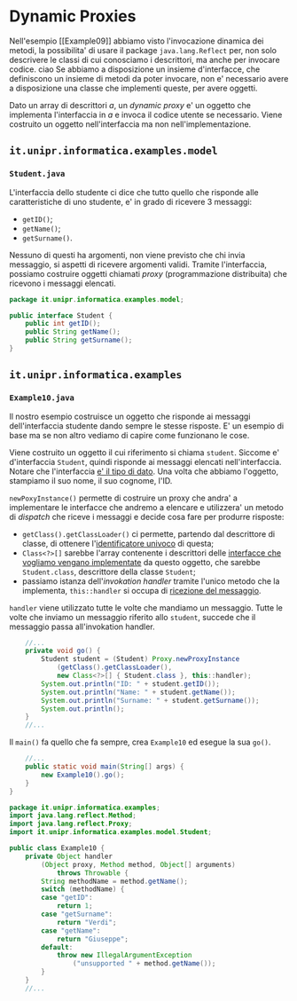 # Dynamic Proxies
Nell'esempio [[Example09]] abbiamo visto l'invocazione dinamica dei metodi, la possibilita' di usare il package `java.lang.Reflect` per, non solo descrivere le classi di cui conosciamo i descrittori, ma anche per invocare codice.
ciao
Se abbiamo a disposizione un insieme d'interfacce, che definiscono un insieme di metodi da poter invocare, non e' necessario avere a disposizione una classe che implementi queste, per avere oggetti.

Dato un array di descrittori $a$, un *dynamic proxy* e' un oggetto che implementa l'interfaccia in $a$ e invoca il codice utente se necessario. Viene costruito un oggetto nell'interfaccia ma non nell'implementazione.

## `it.unipr.informatica.examples.model`
### `Student.java`
L'interfaccia dello studente ci dice che tutto quello che risponde alle caratteristiche di uno studente, e' in grado di ricevere 3 messaggi:
- `getID()`;
- `getName()`;
- `getSurname()`.

Nessuno di questi ha argomenti, non viene previsto che chi invia messaggio, si aspetti di ricevere argomenti validi. Tramite l'interfaccia, possiamo costruire oggetti chiamati *proxy* (programmazione distribuita) che ricevono i messaggi elencati.
```java
package it.unipr.informatica.examples.model;

public interface Student {
	public int getID();
	public String getName();
	public String getSurname();
}
```

## `it.unipr.informatica.examples`
### `Example10.java`
Il nostro esempio costruisce un oggetto che risponde ai messaggi dell'interfaccia studente dando sempre le stesse risposte. E' un esempio di base ma se non altro vediamo di capire come funzionano le cose.

Viene costruito un oggetto il cui riferimento si chiama `student`.
Siccome e' d'interfaccia `Student`, quindi risponde ai messaggi elencati nell'interfaccia. Notare che l'interfaccia <u>e' il tipo di dato</u>.
Una volta che abbiamo l'oggetto, stampiamo il suo nome, il suo cognome, l'ID.

`newPoxyInstance()` permette di costruire un proxy che andra' a implementare le interfacce che andremo a elencare e utilizzera' un metodo di *dispatch* che riceve i messaggi e decide cosa fare per produrre risposte:

- `getClass().getClassLoader()` ci permette, partendo dal descrittore di classe, di ottenere l'<u>identificatore univoco</u> di questa;
- `Class<?>[]` sarebbe l'array contenente i descrittori delle <u>interfacce che vogliamo vengano implementate</u> da questo oggetto, che sarebbe `Student.class`, descrittore della classe `Student`;
- passiamo istanza dell'*invokation handler* tramite l'unico metodo che la implementa, `this::handler` si occupa di <u>ricezione del messaggio</u>.

`handler` viene utilizzato tutte le volte che mandiamo un messaggio.
Tutte le volte che inviamo un messaggio riferito allo `student`, succede che il messaggio passa all'invokation handler.
```java
	//...
	private void go() {
		Student student = (Student) Proxy.newProxyInstance
			(getClass().getClassLoader(),
			new Class<?>[] { Student.class }, this::handler);
		System.out.println("ID: " + student.getID());
		System.out.println("Name: " + student.getName());
		System.out.println("Surname: " + student.getSurname());
		System.out.println();
	}
	//...
```
Il `main()` fa quello che fa sempre, crea `Example10` ed esegue la sua `go()`.
```java
	//...
	public static void main(String[] args) {
		new Example10().go();
	}
}
```

```java
package it.unipr.informatica.examples;
import java.lang.reflect.Method;
import java.lang.reflect.Proxy;
import it.unipr.informatica.examples.model.Student;

public class Example10 {
	private Object handler
		(Object proxy, Method method, Object[] arguments) 
			throws Throwable {
		String methodName = method.getName();
		switch (methodName) {
		case "getID":
			return 1;
		case "getSurname":
			return "Verdi";
		case "getName":
			return "Giuseppe";
		default:
			throw new IllegalArgumentException
				("unsupported " + method.getName());
		}
	}
	//...
```
